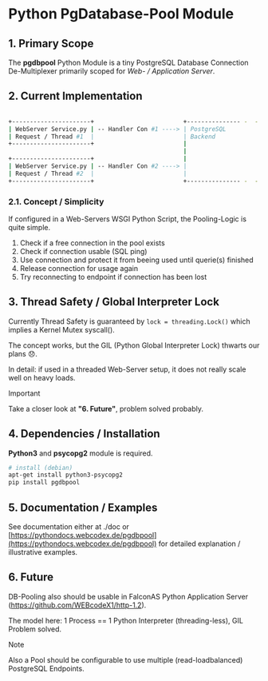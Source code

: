 # Python PgDatabase-Pool Module

## 1. Primary Scope

The **pgdbpool** Python Module is a tiny PostgreSQL Database Connection De-Multiplexer primarily scoped for *Web- / Application Server*.

## 2. Current Implementation

```bash

+----------------------+                         +--------------- -  -   -
| WebServer Service.py | -- Handler Con #1 ----> | PostgreSQL 
| Request / Thread #1  |                         | Backend
+----------------------+                         |
                                                 |
+----------------------+                         |
| WebServer Service.py | -- Handler Con #2 ----> | 
| Request / Thread #2  |                         |
+----------------------+                         +--------------- -  -   -
```

### 2.1. Concept / Simplicity

If configured in a Web-Servers WSGI Python Script, the Pooling-Logic is quite simple.

1. Check if a free connection in the pool exists
2. Check if connection usable (SQL ping)
3. Use connection and protect it from beeing used until querie(s) finished
4. Release connection for usage again
5. Try reconnecting to endpoint if connection has been lost

## 3. Thread Safety / Global Interpreter Lock

Currently Thread Safety is guaranteed by `lock = threading.Lock()` which implies a Kernel Mutex syscall().

The concept works, but the GIL (Python Global Interpreter Lock) thwarts our plans 😞.

In detail: if used in a threaded Web-Server setup, it does not really scale well on heavy loads.

>[!IMPORTANT]
> Take a closer look at **"6. Future"**, problem solved probably.

## 4. Dependencies / Installation

**Python3** and **psycopg2** module is required.

```bash
# install (debian)
apt-get install python3-psycopg2
pip install pgdbpool
```

## 5. Documentation / Examples

See documentation either at ./doc or [https://pythondocs.webcodex.de/pgdbpool](https://pythondocs.webcodex.de/pgdbpool) for detailed explanation / illustrative examples.

## 6. Future

DB-Pooling also should be usable in FalconAS Python Application Server (https://github.com/WEBcodeX1/http-1.2).

The model here: 1 Process == 1 Python Interpreter (threading-less), GIL Problem solved.

>[!NOTE]
>  Also a Pool should be configurable to use multiple (read-loadbalanced) PostgreSQL Endpoints.
